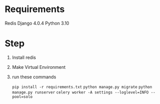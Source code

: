 
# Requirements 
Redis
Django 4.0.4
Python 3.10

# Step
1. Install redis
2. Make Virtual Environment
3. run these commands

    ```pip install -r requirements.txt```
    ```python manage.py migrate```
    ```python manage.py runserver```
    ```celery worker -A settings --loglevel=INFO --pool=solo```
    
